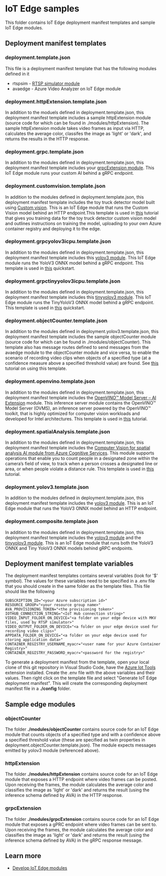 # IoT Edge samples

This folder contains IoT Edge deployment manifest templates and sample IoT Edge modules.

## Deployment manifest templates

### deployment.template.json

This file is a deployment manifest template that has the following modules defined in it

* rtspsim - [RTSP simulator module](https://github.com/Azure/video-analyzer/tree/main/edge-modules/sources/rtspsim-live555)
* avaedge - Azure Video Analyzer on IoT Edge module

### deployment.httpExtension.template.json

In addition to the moduels defined in deployment.template.json, this deployment manifest template includes a sample httpExtension module (source code for which can be found in ./modules/httpExtension). The sample httpExtension module takes video frames as input via HTTP, calculates the average color, classifes the image as 'light' or 'dark', and returns the results in the HTTP response.


### deployment.grpc.template.json  

In addition to the modules defined in deployment.template.json, this deployment manifest template includes your [grpcExtension module](https://github.com/Azure-Samples/azure-video-analyzer-iot-edge-csharp/tree/main/src/edge/modules/grpcExtension). This IoT Edge module runs your custom AI behind a gRPC endpoint. 

### deployment.customvision.template.json

In addition to the modules defined in deployment.template.json, this deployment manifest template includes the toy truck detector model built using [Custom vision](https://www.customvision.ai/). This is an IoT Edge module that runs the Custom Vision model behind an HTTP endpoint.This template is used in [this](https://docs.microsoft.com/azure/azure-video-analyzer/video-analyzer-docs/analyze-live-video-custom-vision) tutorial that gives you training data for the toy truck detector custom vision model and outlines instructions on training the model, uploading to your own Azure container registry and deploying it to the edge. 

### deployment.grpcyolov3icpu.template.json  

In addition to the modules defined in deployment.template.json, this deployment manifest template includes this [yolov3 module](https://github.com/Azure/video-analyzer/tree/main/edge-modules/extensions/yolo/yolov3/grpc-cpu). This IoT Edge module runs the YoloV3 ONNX model behind a gRPC endpoint. This template is used in [this](https://aka.ms/ava-grpc-quickstart) quickstart.

### deployment.grpctinyyolov3icpu.template.json  

In addition to the modules defined in deployment.template.json, this deployment manifest template includes this [tinyyolov3 module](https://github.com/Azure/video-analyzer/tree/main/edge-modules/extensions/yolo/tinyyolov3/grpc-cpu). This IoT Edge module runs the TinyYoloV3 ONNX model behind a gRPC endpoint. This template is used in [this](https://aka.ms/ava-grpc-quickstart) quickstart.

### deployment.objectCounter.template.json

In addition to the modules defined in deployment.yolov3.template.json, this deployment manifest template includes the sample objectCounter module (source code for which can be found in ./modules/objectCounter). This template also has message routes defined to send messages from the avaedge module to the objectCounter module and vice versa, to enable the scenario of recording video clips when objects of a specified type (at a confidence measure above a specified threshold value) are found. See [this](https://docs.microsoft.com/azure/azure-video-analyzer/video-analyzer-docs/record-event-based-live-video) tutorial on using this template.

### deployment.openvino.template.json  

In addition to the modules defined in deployment.template.json, this deployment manifest template includes the [OpenVINO™ Model Server – AI Extension](https://aka.ms/ava-intel-ovms) module. This inference server module contains the OpenVINO™ Model Server (OVMS), an inference server powered by the OpenVINO™ toolkit, that is highly optimized for computer vision workloads and developed for Intel architectures. This template is used in [this](https://aka.ms/ava-intel-ovms-tutorial) tutorial.

### deployment.spatialAnalysis.template.json  

In addition to the modules defined in deployment.template.json, this deployment manifest template includes the [Computer Vision for spatial analysis AI module from Azure Cognitive Services](https://docs.microsoft.com/azure/cognitive-services/computer-vision/spatial-analysis-container?tabs=azure-stack-edge). This module supports operations that enable you to count people in a designated zone within the camera’s field of view, to track when a person crosses a designated line or area, or when people violate a distance rule. This template is used in [this](https://aka.ms/ava-spatial-analysis) tutorial.

### deployment.yolov3.template.json

In addition to the modules defined in deployment.template.json, this deployment manifest template includes the [yolov3 module](https://github.com/Azure/video-analyzer/tree/main/edge-modules/extensions/yolo/yolov3/http-cpu). This is an IoT Edge module that runs the YoloV3 ONNX model behind an HTTP endpoint.

### deployment.composite.template.json

In addition to the modules defined in deployment.template.json, this deployment manifest template includes the [yolov3 module](https://github.com/Azure/video-analyzer/tree/main/edge-modules/extensions/yolo/yolov3/grpc-cpu) and the [tinyyolov3 module](https://github.com/Azure/video-analyzer/tree/main/edge-modules/extensions/yolo/tinyyolov3/grpc-cpu). This is an IoT Edge module that runs both the YoloV3 ONNX and Tiny YoloV3 ONNX models behind gRPC endpoints.

## Deployment manifest template variables

The deployment manifest templates contains several variables (look for '$' symbol). The values for these variables need to be specified in a .env file that you should create in the same folder as the template files. This file should like the following

```env
SUBSCRIPTION_ID="<your Azure subscription id>"
RESOURCE_GROUP="<your resource group name>"
AVA_PROVISIONING_TOKEN="<the provisioning token>"
IOTHUB_CONNECTION_STRING="<IoT Hub connection string>"
VIDEO_INPUT_FOLDER_ON_DEVICE="<a folder on your edge device with MKV files, used by RTSP simulator>"
VIDEO_OUTPUT_FOLDER_ON_DEVICE="<a folder on your edge device used for recording video clips>"
APPDATA_FOLDER_ON_DEVICE="<a folder on your edge device used for storing application data>"
CONTAINER_REGISTRY_USERNAME_myacr="<user name for your Azure Container Registry>"
CONTAINER_REGISTRY_PASSWORD_myacr="<password for the registry>"
```

To generate a deployment manifest from the template, open your local clone of this git repository in Visual Studio Code, have the [Azure Iot Tools](https://marketplace.visualstudio.com/items?itemName=vsciot-vscode.azure-iot-tools) extension installed. Create the .env file with the above variables and their values. Then right click on the template file and select "Generate IoT Edge deployment manifest". This will create the corresponding deployment manifest file in a **./config** folder.

## Sample edge modules

### objectCounter

The folder **./modules/objectCounter** contains source code for an IoT Edge module that counts objects of a specified type and with a confidence above a specified threshold value (these are specified as twin properties in deployment.objectCounter.template.json). The module expects messages emitted by yolov3 module (referenced above).

### httpExtension

The folder **./modules/httpExtension** contains source code for an IoT Edge module that exposes a HTTP endpoint where video frames can be posted. Upon receiving the frames, the module calculates the average color and classifies the image as 'light' or 'dark' and returns the result (using the inference schema defined by AVA) in the HTTP response.


### grpcExtension

The folder **./modules/grpcExtension** contains source code for an IoT Edge module that exposes a gPRC endpoint where video frames can be sent to. Upon receiving the frames, the module calculates the average color and classifies the image as 'light' or 'dark' and returns the result (using the inference schema defined by AVA) in the gRPC response message.

## Learn more

* [Develop IoT Edge modules](https://docs.microsoft.com/azure/iot-edge/tutorial-develop-for-linux)
